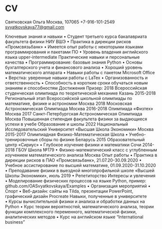 # CV
Святковская Ольга
 Москва, 107065
+7-916-101-2549
svyatkovskaya77@gmail.com
	
Ключевые знания и навыки
•	Студент третьего курса бакалавриата факультета физики НИУ ВШЭ
•	Практика в дирекции рисков «Промсвязьбанк»
•	Имеется опыт работы с некоторыми языками программирования и пакетами ПО	
•	Уровень владения английского языка upper-intermediate
Практические навыки и персональные качества
•	Программирование: базовые знания Python 
•	Основы бухгалтерского учета и финансового анализа
•	Хороший уровень математического аппарата
•	Навыки работы с пакетом Microsoft Office
•	Верстка: уверенные навыки работы с LaTex
•	Организованность и ответственность
•	Способность в короткие сроки обучаться новым знаниям и способностям	
Достижения
Призер:
2018	Всероссийская студенческая олимпиада по теоретической механике	Казань
2015-2018	Региональный этап Всероссийской школьной олимпиады по математике, физике и астрономии	Москва
2018	Московская Астрономическая Олимпиада	Москва
2016-2018	Олимпиада «Физтех»	Москва
2017	Санкт-Петербургская Астрономическая Олимпиада	Москва
Повышенная стипендия факультета физики за выдающиеся успехи в учебе 
Образование и школы
2022	Национальный Исследовательский Университет «Высшая Школа Экономики»	Москва
2015-2017	Олимпиадная Физико-Математическая Школа
•	Учебно-тренировочные сборы по физике	Беларусь
2015	Образовательный центр «Сириус»
•	Глубокое изучение физики и математики 	Сочи
2014-2018	ГБОУ Школа №179
•	Физико-математический класс с углубленным изучением математического анализа	Москва
Опыт работы	
•	Практика в дирекции рисков в ПАО «Промсвязьбанк», 21.07.20-30.09.2020
•	Учебное ассистирование по высшей математике, 01.09.2020-31.10.2020
•	Преподавание физики в выездной многопрофильной школе «Высшей Школы Экономики», июль 2019
•	Репетиторство
Интересы и увлечения	
•	Моделирование физических процессов на языке Python, пример: github.com/OASvyatkovskaya/Examples
•	Организация мероприятий
•	Спорт
•	Веб-дизайн: сайты на Tilda, презентации PowerPoint, графический дизайн Procreate
Навыки, полученные в университете	
•	Курсы вычислительной физики и анализа и обработки данных на Python
•	Курс теории вероятностей, математического анализа, теории функции комплексного переменного, математической физики, аналитических методов 
•	Курс на английском языке “International business” 


